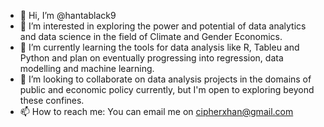 - 👋 Hi, I’m @hantablack9
- 👀 I’m interested in exploring the power and potential of data analytics and data science in the field of Climate and Gender Economics.
- 🌱 I’m currently learning the tools for data analysis like R, Tableu and Python and plan on eventually progressing into regression, data modelling and machine learning.
- 💞️ I’m looking to collaborate on data analysis projects in the domains of public and economic policy currently, but I'm open to exploring beyond these confines.
- 📫 How to reach me: You can email me on cipherxhan@gmail.com

<!---
hantablack9/hantablack9 is a ✨ special ✨ repository because its `README.md` (this file) appears on your GitHub profile.
You can click the Preview link to take a look at your changes.
--->
